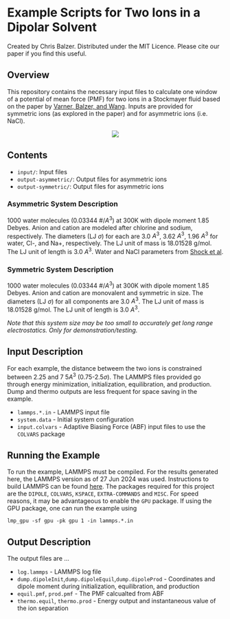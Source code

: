 # Example Scripts for Two Ions in a Dipolar Solvent
Created by Chris Balzer. Distributed under the MIT Licence. Please cite our paper if you find this useful.

## Overview
This repository contains the necessary input files to calculate one window of a potential of mean force (PMF) for two ions in a Stockmayer fluid based on the paper by [Varner, Balzer, and Wang](https://doi.org/10.1021/acs.jpcb.3c00588). Inputs are provided for symmetric ions (as explored in the paper) and for asymmetric ions (i.e. NaCl).

<p align="center">
  <img src="box.gif">
</p>


## Contents
- ``input/``: Input files
- ``output-asymmetric/``: Output files for asymmetric ions
- ``output-symmetric/``: Output files for asymmetric ions

### Asymmetric System Description
1000 water molecules (0.03344 #/$A^3$) at 300K with dipole moment 1.85 Debyes. Anion and cation are modeled after chlorine and sodium, respectively. The diameters (LJ $`\sigma`$) for each are 3.0 $A^3$, 3.62 $A^3$, 1.96 $A^3$ for water, Cl-, and Na+, respectively. The LJ unit of mass is 18.01528 g/mol. The LJ unit of length is 3.0 $A^3$. Water and NaCl parameters from [Shock et al](https://pubs.acs.org/doi/full/10.1021/acs.jpcb.0c00769).

### Symmetric System Description
1000 water molecules (0.03344 #/$A^3$) at 300K with dipole moment 1.85 Debyes. Anion and cation are monovalent and symmetric in size. The diameters (LJ $`\sigma`$) for all components are 3.0 $A^3$. The LJ unit of mass is 18.01528 g/mol. The LJ unit of length is 3.0 $A^3$.

*Note that this system size may be too small to accurately get long range electrostatics. Only for demonstration/testing.*

## Input Description
For each example, the distance betweem the two ions is constrained between 2.25 and 7  5$A^3$ (0.75-2.5$`\sigma`$). The LAMMPS files provided go through energy minimization, initialization, equilibration, and production. Dump and thermo outputs are less frequent for space saving in the example.
- ``lammps.*.in`` - LAMMPS input file
- ``system.data`` - Initial system configuration
- ``input.colvars`` - Adaptive Biasing Force (ABF) input files to use the ``COLVARS`` package

## Running the Example
To run the example, LAMMPS must be compiled. For the results generated here, the LAMMPS version as of 27 Jun 2024 was used. Instructions to build LAMMPS can be found [here](https://docs.lammps.org/Build.html). The packages required for this project are the ``DIPOLE``, ``COLVARS``, ``KSPACE``, ``EXTRA-COMMANDS`` and ``MISC``. For speed reasons, it may be advantageous to enable the ``GPU`` package. If using the GPU package, one can run the example using

```
lmp_gpu -sf gpu -pk gpu 1 -in lammps.*.in
```

## Output Description
The output files are ...
- ``log.lammps`` - LAMMPS log file
- ``dump.dipoleInit``,``dump.dipoleEquil``,``dump.dipoleProd`` - Coordinates and dipole moment during initialization, equilibration, and production
- ``equil.pmf``, ``prod.pmf`` - The PMF calcualted from ABF
- ``thermo.equil``, ``thermo.prod`` - Energy output and instantaneous value of the ion separation
